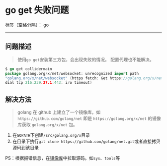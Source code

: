 # go get 失败问题

标签（空格分隔）： go

---

## 问题描述

> 使用`go get`安装第三方包，会出现失败的情况。
> 配置代理也不能解决。

```go
$ go get collidermain
package golang.org/x/net/websocket: unrecognized import path 
"golang.org/x/net/websocket" (https fetch: Get https://golang.org/x/net/websocket?go-get=1: 
dial tcp 216.239.37.1:443: i/o timeout)
```

## 解决方法

> golang 在 github 上建立了一个镜像库，如 `https://github.com/golang/net` 即是 `https://golang.org/x/net` 的镜像库获取 `golang.org/x/net` 包。

1. 在`GOPATH`下创建`/src/golang.org/x`目录
2. 在目录下执行`git clone https://github.com/golang/net.git`或者直接拷贝源码到该目录

PS：根据报错信息，在[镜像库](https://github.com/golang/)中拉取源码。如`sys`、`tools`等
